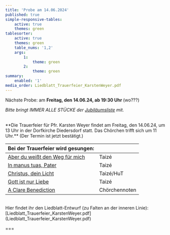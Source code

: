 ```yaml
---
title: 'Probe am 14.06.2024'
published: true
simple-responsive-tables:
    active: true
    themes: green
tablesorter:
    active: true
    themes: green
    table_nums: '1,2'
    args:
        1:
            theme: green
        2:
            theme: green
summary:
    enabled: '1'
media_order: Liedblatt_Trauerfeier_KarstenWeyer.pdf
---
```


Nächste Probe: am <b>Freitag, den 14.06.24, ab 19:30 Uhr </b>(wo???)
<br/>

<i>Bitte bringt IMMER ALLE STÜCKE der [<i class="fa fa-hand-o-right"></i>Jubiläumsliste](/choerchen-intern/choerchennoten/tag:Jubiläumskonzert%202025/query:Jubiläumskonzert%202025)  mit.</i>
</br>

</br>
**Die Trauerfeier für Pfr. Karsten Weyer findet am Freitag, den 14.06.24, um 13 Uhr in der Dorfkirche Diedersdorf statt. Das Chörchen trifft sich um 11 Uhr.**  (Der Termin ist jetzt bestätigt.)

| Bei der Trauerfeier wird gesungen: |  |
| :------------ | :------------ | 
| [<i class="fa fa-hand-o-right"></i> Aber du weißt den Weg für mich](/choerchen-intern/gemeindelieder/taize_139_aber_du_weisst_den_weg_fuer_mich) | Taizé |
| [<i class="fa fa-hand-o-right"></i> In manus tuas, Pater](/choerchen-intern/gemeindelieder/taize_30_in_manus_tuas_pater) | Taizé |
| [<i class="fa fa-hand-o-right"></i> Christus, dein Licht](/choerchen-intern/gemeindelieder/taize_9_jesus_le_christ) | Taizé/HuT |
| [<i class="fa fa-hand-o-right"></i> Gott ist nur Liebe](/choerchen-intern/gemeindelieder/taize_113_bog_jest_miloscia) | Taizé |
| [<i class="fa fa-hand-o-right"></i> A Clare Benediction](/choerchen-intern/choerchennoten/a-clare-benediction) | Chörchennoten |

</br>
Hier findet ihr den Liedblatt-Entwurf (zu Falten an der inneren Linie): [Liedblatt_Trauerfeier_KarstenWeyer.pdf](Liedblatt_Trauerfeier_KarstenWeyer.pdf)

===
